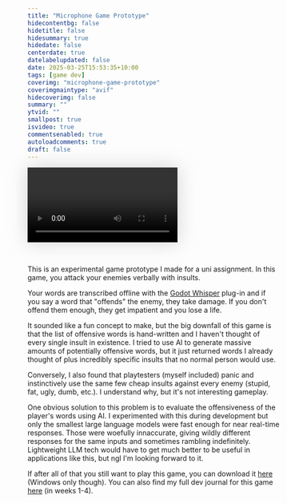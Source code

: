 ```yaml
---
title: "Microphone Game Prototype"
hidecontentbg: false
hidetitle: false
hidesummary: true
hidedate: false
centerdate: true
datelabelupdated: false
date: 2025-03-25T15:53:35+10:00
tags: [game dev]
coverimg: "microphone-game-prototype"
coverimgmaintype: "avif"
hidecoverimg: false
summary: ""
ytvid: ""
smallpost: true
isvideo: true
commentsenabled: true
autoloadcomments: true
draft: false
---
```



<video src="/videos/now/idontlikeyourface.mp4" controls  preload="metadata" style="box-shadow:0px 0px 35px rgba(200, 200, 200, 0.8)"></video>

<br>

This is an experimental game prototype I made for a uni assignment. In this game, you attack your enemies verbally with insults.

Your words are transcribed offline with the [Godot Whisper](https://github.com/V-Sekai/godot-whisper) plug-in and if you say a word that "offends" the enemy, they take damage. If you don't offend them enough, they get impatient and you lose a life.

It sounded like a fun concept to make, but the big downfall of this game is that the list of offensive words is hand-written and I haven't thought of every single insult in existence. I tried to use AI to generate massive amounts of potentially offensive words, but it just returned words I already thought of plus incredibly specific insults that no normal person would use.

Conversely, I also found that playtesters (myself included) panic and instinctively use the same few cheap insults against every enemy (stupid, fat, ugly, dumb, etc.). I understand why, but it's not interesting gameplay.

One obvious solution to this problem is to evaluate the offensiveness of the player's words using AI. I experimented with this during development but only the smallest large language models were fast enough for near real-time responses. Those were woefully innaccurate, giving wildly different responses for the same inputs and sometimes rambling indefinitely. Lightweight LLM tech would have to get much better to be useful in applications like this, but ngl I'm looking forward to it.

If after all of that you still want to play this game, you can download it [here](https://mega.nz/file/TodxVJrA#hqgzlyt8QB57RuJxmetHqaDuhZDHHG5lbo8P93HLTGU) (Windows only though). You can also find my full dev journal for this game [here](https://v3.pebblepad.com.au/spa/#/public/4jbrj5Mn6wsdGx4qztWhfmZGHr?historyId=fioz49KdVa) (in weeks 1-4).
